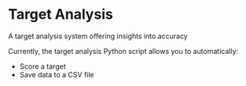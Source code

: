 # Target Analysis

A target analysis system offering insights into accuracy

Currently, the target analysis Python script allows you to automatically:
- Score a target
- Save data to a CSV file